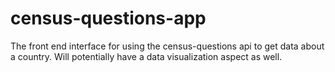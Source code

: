 # census-questions-app
The front end interface for using the census-questions api to get data about a country. Will potentially have a data visualization aspect as well.
